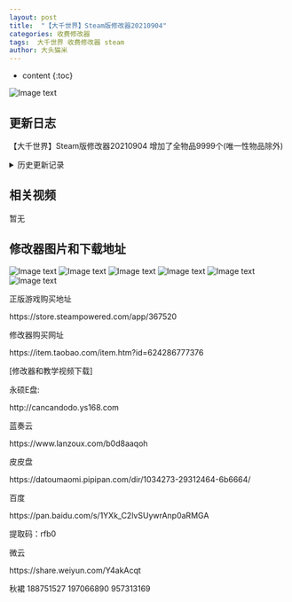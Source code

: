 ```yaml
---
layout: post
title:  "【大千世界】Steam版修改器20210904"
categories: 收费修改器
tags:  大千世界 收费修改器 steam 
author: 大头猫米
---
```


* content
{:toc}

![Image text](https://datoumaomi.github.io/pic/DDD/daqianshjie/logo.JPG)

##  更新日志

【大千世界】Steam版修改器20210904 增加了全物品9999个(唯一性物品除外)




<details>
<summary>历史更新记录</summary>
更新次数太多了...不写了<p></p>
汇总一下吧--20210904<p></p>
常规更新修改器支持最新版和最新的物品名单<p></p>
1.可以改全装备了,包括武器防具饰品等,不再需要爆率了,因为可以直接改装备出来<p></p>
2.想要爆率自己掉的.可以改增加爆率的装备后实现爆率增加.<p></p>
3.增加了全物品9999个(唯一性物品除外)的功能<p></p>
</details>

## 相关视频
暂无

## 修改器图片和下载地址

![Image text](https://datoumaomi.github.io/pic/DDD/daqianshjie/1.jpg)
![Image text](https://datoumaomi.github.io/pic/DDD/daqianshjie/4.jpg)
![Image text](https://datoumaomi.github.io/pic/DDD/daqianshjie/5.jpg)
![Image text](https://datoumaomi.github.io/pic/DDD/daqianshjie/2.jpg)
![Image text](https://datoumaomi.github.io/pic/DDD/daqianshjie/3.jpg)
![Image text](https://datoumaomi.github.io/pic/DDD/daqianshjie/6.jpg)


<p>正版游戏购买地址</p>
<p>https://store.steampowered.com/app/367520</p>
<p></p>
<p>修改器购买网址</p>
<p>https://item.taobao.com/item.htm?id=624286777376</p>
<p></p>
<p>[修改器和教学视频下载]</p>
<p>永硕E盘:</p>
<p>http://cancandodo.ys168.com</p>
<p></p>
<p>蓝奏云</p>
<p>https://www.lanzoux.com/b0d8aaqoh</p>
<p></p>
<p>皮皮盘</p>
<p>https://datoumaomi.pipipan.com/dir/1034273-29312464-6b6664/</p>
<p></p>
<p>百度</p>
<p>https://pan.baidu.com/s/1YXk_C2lvSUywrAnp0aRMGA</p>
<p>提取码：rfb0</p>
<p></p>
微云<p></p>
https://share.weiyun.com/Y4akAcqt<p></p>
<p>秋裙 188751527 197066890 957313169</p>
